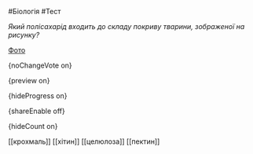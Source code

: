 #Біологія #Тест

*Який полісахарід входить до складу покриву тварини, зображеної на рисунку?*

[Фото](https://zno.osvita.ua//doc/images/znotest/66/6699/092834.jpg)

{noChangeVote on}

{preview on}

{hideProgress on}

{shareEnable off}

{hideCount on}

[[крохмаль]]
[[хітин]]
[[целюлоза]]
[[пектин]]
